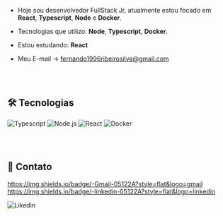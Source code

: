 - Hoje sou desenvolvedor FullStack Jr, atualmente estou focado em **React**, **Typescript**, **Node** e **Docker**.

- Tecnologias que utilizo: **Node**, **Typescript**, **Docker**.

- Estou estudando: **React**


- Meu E-mail -> fernando1996ribeirosilva@gmail.com

<br></br>

## 🛠️ Tecnologias

![Typescript](https://img.shields.io/badge/-Typescript-05122A?style=flat&logo=typescript)
![Node.js](https://img.shields.io/badge/-Node.js-05122A?style=flat&logo=node.js)
![React](https://img.shields.io/badge/-React-05122A?style=flat&logo=react)
![Docker](https://img.shields.io/badge/-Docker-05122A?style=flat&logo=docker)

<br></br>

## 🔗 Contato

<a href="https://gmail.com">
  https://img.shields.io/badge/-Gmail-05122A?style=flat&logo=gmail
</a>
<a href="https://www.linkedin.com/in/fernando-r-da-silva-270846170/">
  https://img.shields.io/badge/-linkedin-05122A?style=flat&logo=linkedin
</a>

![Likedin](https://img.shields.io/badge/-linkedin-05122A?style=flat&logo=linkedin)
